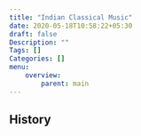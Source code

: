 ```yaml
---
title: "Indian Classical Music"
date: 2020-05-18T10:58:22+05:30
draft: false
Description: ""
Tags: []
Categories: []
menu: 
    overview: 
        parent: main
---
```


## History
